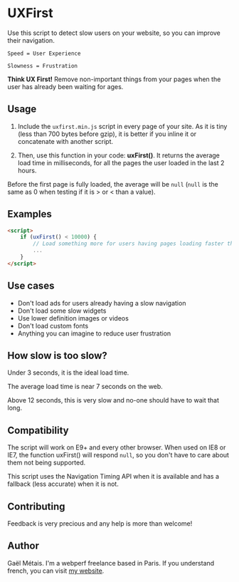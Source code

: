 UXFirst
=======

Use this script to detect slow users on your website, so you can improve their navigation.

```Speed = User Experience```

```Slowness = Frustration```

**Think UX First!** Remove non-important things from your pages when the user has already been waiting for ages.

## Usage

1) Include the `uxfirst.min.js` script in every page of your site. As it is tiny (less than 700 bytes before gzip), it is better if you inline it or concatenate with another script.

2) Then, use this function in your code: **uxFirst()**. It returns the average load time in milliseconds, for all the pages the user loaded in the last 2 hours.

Before the first page is fully loaded, the average will be `null` (`null` is the same as 0 when testing if it is > or < than a value).

## Examples

```html
<script>
	if (uxFirst() < 10000) {
		// Load something more for users having pages loading faster than 10 seconds
		...
	}
</script>
```

## Use cases

- Don't load ads for users already having a slow navigation
- Don't load some slow widgets
- Use lower definition images or videos
- Don't load custom fonts
- Anything you can imagine to reduce user frustration


## How slow is too slow?

Under 3 seconds, it is the ideal load time.

The average load time is near 7 seconds on the web.

Above 12 seconds, this is very slow and no-one should have to wait that long.


## Compatibility

The script will work on E9+ and every other browser. When used on IE8 or IE7, the function uxFirst() will respond `null`, so you don't have to care about them not being supported.

This script uses the Navigation Timing API when it is available and has a fallback (less accurate) when it is not.


## Contributing

Feedback is very precious and any help is more than welcome!


## Author

Gaël Métais. I'm a webperf freelance based in Paris.
If you understand french, you can visit [my website](http://www.gaelmetais.com).